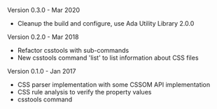 Version 0.3.0   - Mar 2020
  - Cleanup the build and configure, use Ada Utility Library 2.0.0

Version 0.2.0   - Mar 2018
  - Refactor csstools with sub-commands
  - New csstools command 'list' to list information about CSS files

Version 0.1.0   - Jan 2017
  - CSS parser implementation with some CSSOM API implementation
  - CSS rule analysis to verify the property values
  - csstools command

